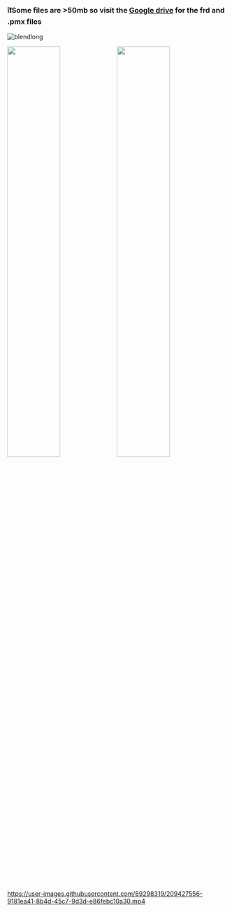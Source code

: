 ### ❕❗Some files are >50mb so visit the [Google drive](https://drive.google.com/drive/folders/1shWgKvUUaQpPe9hLGa43T804hcL5LsQk?usp=sharing) for the frd and .pmx files 
![blendlong](https://user-images.githubusercontent.com/89298319/209427596-60c1f9ab-c8b0-490a-81e7-81c26b4b203e.png)
  <p align="centre">
  <img src="https://user-images.githubusercontent.com/89298319/209427583-e415afb6-7524-4e89-bfa7-c6a886ff82a5.png" width="49%"/>
  <img src="https://user-images.githubusercontent.com/89298319/209427590-ecc9e218-861b-4ecd-a53d-bb6ab509b824.png" width="49%"/>
  </p>

https://user-images.githubusercontent.com/89298319/209427556-9181ea41-8b4d-45c7-9d3d-e86febc10a30.mp4

